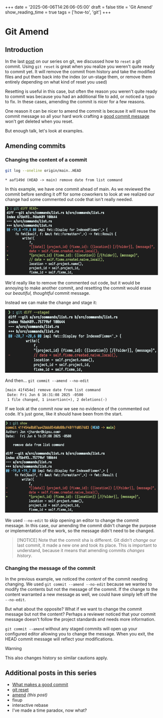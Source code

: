 +++
date = '2025-06-06T14:26:06-05:00'
draft = false
title = 'Git Amend'
show_reading_time = true
tags = ['how-to', 'git']
+++

# Git Amend

## Introduction

In the last [post](/posts/git_reset) on our series on git, we
discussed how to `reset` a git commit.  Using `git reset` is great
when you realize you weren't quite ready to commit yet.  It will
remove the commit from history and take the modified files and put
them back into the index (or un-stage them, or remove them entirely
depending on what kind of reset you used)

Resetting is useful in this case, but often the reason you weren't
quite ready to commit was because you had an additional file to add,
or noticed a typo to fix.  In these cases, amending the commit is
nicer for a few reasons.

One reason it can be nicer to amend the commit is because it will
reuse the commit message so all your hard work crafting a [good commit
message](/posts/git_commit) won't get deleted when you reset.

But enough talk, let's look at examples.

## Amending commits

### Changing the content of a commit

```bash
git log --oneline origin/main..HEAD
```

```
* aaf149d (HEAD -> main) remove date from list command
```

In this example, we have one commit ahead of main. As we reviewed the
commit before sending it off for some coworkers to look at we realized
our change had some commented out code that isn't really needed.

![](images/01_git_diff_head.png)

We'd really like to remove the commented out code, but it would be
annoying to make another commit, and resetting the commit would erase
our _beautiful, thoughtful_ commit message.

Instead we can make the change and stage it:

![](images/02_git_diff_staged.png)

And then... `git commit --amend --no-edit`

```
[main 41f454e] remove date from list command
 Date: Fri Jun 6 16:31:08 2025 -0500
 1 file changed, 1 insertion(+), 2 deletions(-)
```

If we look at the commit now we see no evidence of the commented out
code.  It's just gone, like it should have been from the start.

![](images/03_amended_commit.png)

We used `--no-edit` to skip opening an editor to change the commit
message.  In this case, our amending the commit didn't change the
purpose or implementation of the work, so the message didn't need to
be changed.

> [!NOTICE] 
> Note that the commit sha is different.  Git didn't
> _change_ our last commit, it made a new one and took its place.
> This is important to understand, because it means that amending
> commits _changes history_.

### Changing the message of the commit

In the previous example, we noticed the _content_ of the commit
needing changing.  We used `git commit --amend --no-edit` because we
wanted to modify the contents but not the message of the commit.  If
the change to the content warranted a new message as well, we could
have simply left off the `--no-edit`.

But what about the opposite?  What if we want to change the commit
message but not the content?  Perhaps a reviewer noticed that your
commit message doesn't follow the project standards and needs more
information.

`git commit --amend` without any staged commits will open up your
configured editor allowing you to change the message.  When you exit,
the HEAD commit message will reflect your modifications.

> [!WARNING]
> This also changes history so similar cautions apply.

## Additional posts in this series

- [What makes a good commit](/posts/git_commit)
- [git reset](/posts/git_reset)
- [amend](/posts/git_amend) _(this post)_
- fixup
- interactive rebase
- I've made a time paradox, now what?
